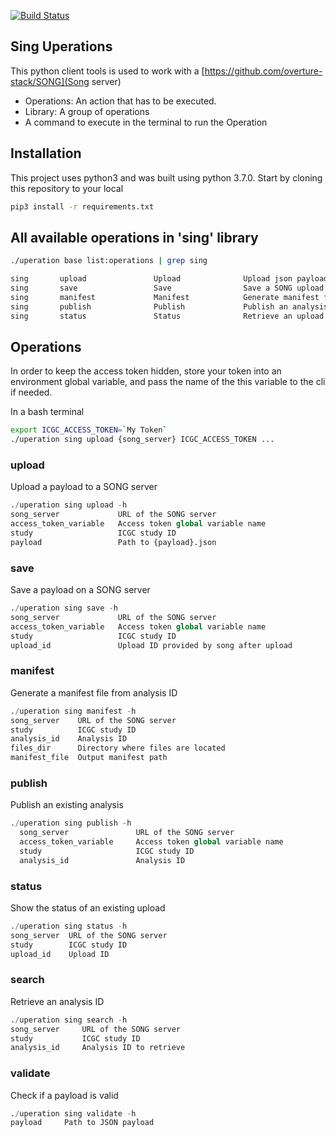 [![Build Status](https://travis-ci.org/baminou/Uperations.svg?branch=master)](https://travis-ci.org/baminou/Uperations)

## Sing Uperations

This python client tools is used to work with a [https://github.com/overture-stack/SONG](Song server)


* Operations: An action that has to be executed.
* Library: A group of operations
* A command to execute in the terminal to run the Operation

## Installation
This project uses python3 and was built using python 3.7.0.
Start by cloning this repository to your local
```bash
pip3 install -r requirements.txt
```

## All available operations in 'sing' library
```bash
./uperation base list:operations | grep sing

sing       upload               Upload              Upload json payload to song
sing       save                 Save                Save a SONG upload ID.
sing       manifest             Manifest            Generate manifest file for upload
sing       publish              Publish             Publish an analysis
sing       status               Status              Retrieve an upload status
```

## Operations
In order to keep the access token hidden, store your token into an environment global variable, and pass the name
of the this variable to the cli if needed.

In a bash terminal
```bash
export ICGC_ACCESS_TOKEN=`My Token`
./uperation sing upload {song_server} ICGC_ACCESS_TOKEN ...
```

### upload

Upload a payload to a SONG server

```python
./uperation sing upload -h
song_server             URL of the SONG server
access_token_variable   Access token global variable name
study                   ICGC study ID
payload                 Path to {payload}.json
```

### save

Save a payload on a SONG server

```python
./uperation sing save -h
song_server             URL of the SONG server
access_token_variable   Access token global variable name
study                   ICGC study ID
upload_id               Upload ID provided by song after upload
```

### manifest

Generate a manifest file from analysis ID

```python
./uperation sing manifest -h
song_server    URL of the SONG server
study          ICGC study ID
analysis_id    Analysis ID
files_dir      Directory where files are located
manifest_file  Output manifest path
```

### publish

Publish an existing analysis

```python
./uperation sing publish -h
  song_server               URL of the SONG server
  access_token_variable     Access token global variable name
  study                     ICGC study ID
  analysis_id               Analysis ID
```

### status

Show the status of an existing upload

```python
./uperation sing status -h
song_server  URL of the SONG server
study        ICGC study ID
upload_id    Upload ID
```

### search

Retrieve an analysis ID

```python
./uperation sing search -h
song_server     URL of the SONG server
study           ICGC study ID
analysis_id     Analysis ID to retrieve
```

### validate

Check if a payload is valid

```python
./uperation sing validate -h
payload     Path to JSON payload
```
